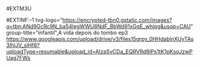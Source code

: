 #EXTM3U

#EXTINF:-1 tvg-logo="https://encrypted-tbn0.gstatic.com/images?q=tbn:ANd9GcRc9N_ba54legWWU8NdF_BbWd91xGqE_whjqg&usqp=CAU" group-title="infantil",A vida depois do tombo ep3 https://www.googleapis.com/upload/drive/v3/files15grpy_0HHdablnXUyTAs3IhlJV_slHf8?uploadType=resumable&upload_id=AIzaSyCDa_EQRVRd9iPs1tK1pKsoJzwPUag7FWs
